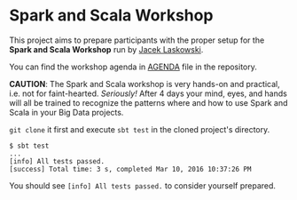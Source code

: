 # Spark and Scala Workshop

This project aims to prepare participants with the proper setup for the **Spark and Scala Workshop** run by [Jacek Laskowski](https://twitter.com/jaceklaskowski).

You can find the workshop agenda in [AGENDA](AGENDA.md) file in the repository.

**CAUTION**: The Spark and Scala workshop is very hands-on and practical, i.e. not for faint-hearted. _Seriously!_ After 4 days your mind, eyes, and hands will all be trained to recognize the patterns where and how to use Spark and Scala in your Big Data projects.

`git clone` it first and execute `sbt test` in the cloned project's directory.

```
$ sbt test
...
[info] All tests passed.
[success] Total time: 3 s, completed Mar 10, 2016 10:37:26 PM
```

You should see `[info] All tests passed.` to consider yourself prepared.
